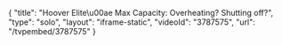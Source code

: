 {
    "title": "Hoover Elite\u00ae Max Capacity: Overheating? Shutting off?",
    "type": "solo",
    "layout": "iframe-static",
    "videoId": "3787575",
    "url": "\/tvpembed\/3787575"
}